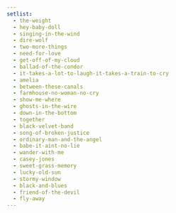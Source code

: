 ```yaml
---
setlist:
  - the-weight
  - hey-baby-doll
  - singing-in-the-wind
  - dire-wolf
  - two-more-things
  - need-for-love
  - get-off-of-my-cloud
  - ballad-of-the-condor
  - it-takes-a-lot-to-laugh-it-takes-a-train-to-cry
  - amelia
  - between-these-canals
  - farmhouse-no-woman-no-cry
  - show-me-where
  - ghosts-in-the-wire
  - down-in-the-bottom
  - together
  - black-velvet-band
  - song-of-broken-justice
  - ordinary-man-and-the-angel
  - babe-it-aint-no-lie
  - wander-with-me
  - casey-jones
  - sweet-grass-memory
  - lucky-old-sun
  - stormy-window
  - black-and-blues
  - friend-of-the-devil
  - fly-away
---
```

